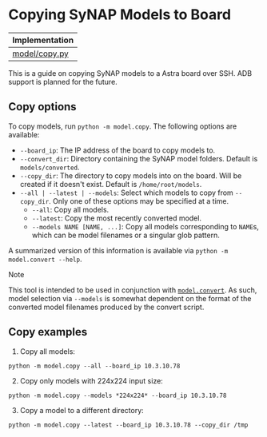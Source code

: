 # Copying SyNAP Models to Board

| Implementation |
|----------------|
| [model/copy.py](/model/copy.py) |

This is a guide on copying SyNAP models to a Astra board over SSH. ADB support is planned for the future.

## Copy options
To copy models, run `python -m model.copy`. The following options are available:
- `--board_ip`: The IP address of the board to copy models to.
- `--convert_dir`: Directory containing the SyNAP model folders. Default is `models/converted`.
- `--copy_dir`: The directory to copy models into on the board. Will be created if it doesn't exist. Default is `/home/root/models`.
- `--all | --latest | --models`: Select which models to copy from `--copy_dir`. Only one of these options may be specified at a time.
  - `--all`: Copy all models.
  - `--latest`: Copy the most recently converted model.
  - `--models NAME [NAME, ...]`: Copy all models corresponding to `NAME`s, which can be model filenames or a singular glob pattern.

A summarized version of this information is available via `python -m model.convert --help`.

> [!NOTE]
> This tool is intended to be used in conjunction with [`model.convert`](/model/docs/convert.md). As such, model selection via `--models` is somewhat dependent on the format of the converted model filenames produced by the convert script.

## Copy examples
1. Copy all models:
```
python -m model.copy --all --board_ip 10.3.10.78
```
2. Copy only models with 224x224 input size:
```
python -m model.copy --models *224x224* --board_ip 10.3.10.78
```
3. Copy a model to a different directory:
```
python -m model.copy --latest --board_ip 10.3.10.78 --copy_dir /tmp
```